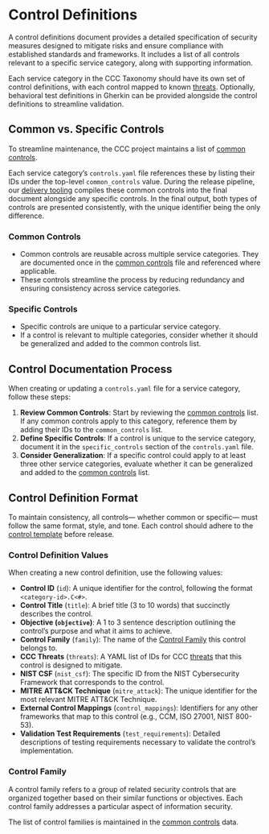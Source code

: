 # Control Definitions

A control definitions document provides a detailed specification of security measures designed to mitigate risks and ensure compliance with established standards and frameworks. It includes a list of all controls relevant to a specific service category, along with supporting information.

Each service category in the CCC Taxonomy should have its own set of control definitions, with each control mapped to known [threats]. Optionally, behavioral test definitions in Gherkin can be provided alongside the control definitions to streamline validation.

## Common vs. Specific Controls

To streamline maintenance, the CCC project maintains a list of [common controls].

Each service category’s `controls.yaml` file references these by listing their IDs under the top-level `common_controls` value. During the release pipeline, our [delivery tooling] compiles these common controls into the final document alongside any specific controls. In the final output, both types of controls are presented consistently, with the unique identifier being the only difference.

### Common Controls

- Common controls are reusable across multiple service categories. They are documented once in the [common controls] file and referenced where applicable.
- These controls streamline the process by reducing redundancy and ensuring consistency across service categories.

### Specific Controls

- Specific controls are unique to a particular service category.
- If a control is relevant to multiple categories, consider whether it should be generalized and added to the common controls list.

## Control Documentation Process

When creating or updating a `controls.yaml` file for a service category, follow these steps:

1. **Review Common Controls**: Start by reviewing the [common controls] list. If any common controls apply to this category, reference them by adding their IDs to the `common_controls` list.
2. **Define Specific Controls**: If a control is unique to the service category, document it in the `specific_controls` section of the `controls.yaml` file.
3. **Consider Generalization**: If a specific control could apply to at least three other service categories, evaluate whether it can be generalized and added to the [common controls] list.

## Control Definition Format

To maintain consistency, all controls— whether common or specific— must follow the same format, style, and tone. Each control should adhere to the [control template](../templates/controls.yaml) before release.

### Control Definition Values

When creating a new control definition, use the following values:

- **Control ID** (`id`): A unique identifier for the control, following the format `<category-id>.C<#>`.
- **Control Title** (`title`): A brief title (3 to 10 words) that succinctly describes the control.
- **Objective (`objective`)**: A 1 to 3 sentence description outlining the control’s purpose and what it aims to achieve.
- **Control Family** (`family`): The name of the [Control Family](#control-family) this control belongs to.
- **CCC Threats** (`threats`): A YAML list of IDs for CCC [threats] that this control is designed to mitigate.
- **NIST CSF** (`nist_csf`): The specific ID from the NIST Cybersecurity Framework that corresponds to the control.
- **MITRE ATT&CK Technique** (`mitre_attack`): The unique identifier for the most relevant MITRE ATT&CK Technique.
- **External Control Mappings** (`control_mappings`): Identifiers for any other frameworks that map to this control (e.g., CCM, ISO 27001, NIST 800-53).
- **Validation Test Requirements** (`test_requirements`): Detailed descriptions of testing requirements necessary to validate the control’s implementation.

### Control Family

A control family refers to a group of related security controls that are organized together based on their similar functions or objectives. Each control family addresses a particular aspect of information security.

The list of control families is maintained in the [common controls] data.

[common controls]: /services/common-controls.yaml
[delivery tooling]: /delivery-tooling
[threats]: ./threat-definitions.md

